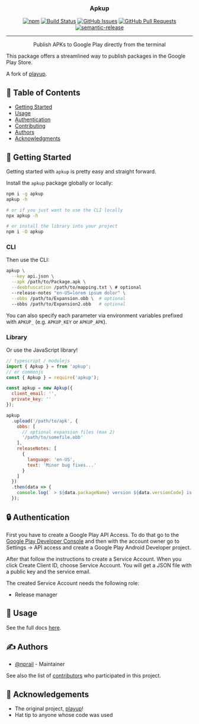 <h3 align="center">Apkup</h3>

<div align="center">

[![npm](https://img.shields.io/npm/v/apkup.svg)](https://www.npmjs.com/package/apkup)
[![Build Status](https://travis-ci.com/eventOneHQ/apkup.svg?branch=master)](https://travis-ci.com/eventOneHQ/apkup)
[![GitHub Issues](https://img.shields.io/github/issues/eventOneHQ/apkup.svg)](https://github.com/eventOneHQ/apkup/issues)
[![GitHub Pull Requests](https://img.shields.io/github/issues-pr/eventOneHQ/apkup.svg)](https://github.com/eventOneHQ/apkup/pulls)
[![semantic-release](https://img.shields.io/badge/%20%20%F0%9F%93%A6%F0%9F%9A%80-semantic--release-e10079.svg)](https://github.com/semantic-release/semantic-release)

</div>

---

<p align="center"> Publish APKs to Google Play directly from the terminal
    <br> 
</p>

This package offers a streamlined way to publish packages in the Google Play Store.

A fork of [playup](https://github.com/jeduan/playup).

## 📝 Table of Contents

- [Getting Started](#getting_started)
- [Usage](#usage)
- [Authentication](#authentication)
- [Contributing](CONTRIBUTING.md)
- [Authors](#authors)
- [Acknowledgments](#acknowledgement)

## 🏁 Getting Started <a name = "getting_started"></a>

Getting started with `apkup` is pretty easy and straight forward.

Install the `apkup` package globally or locally:

```bash
npm i -g apkup
apkup -h

# or if you just want to use the CLI locally
npx apkup -h

# or install the library into your project
npm i -D apkup
```

### CLI

Then use the CLI:

```bash
apkup \
  --key api.json \
  --apk /path/to/Package.apk \
  --deobfuscation /path/to/mapping.txt \ # optional
  --release-notes "en-US=lorem ipsum dolor" \
  --obbs /path/to/Expansion.obb \  # optional
  --obbs /path/to/Expansion2.obb   # optional
```

You can also specify each parameter via environment variables prefixed with `APKUP_` (e.g. `APKUP_KEY` or `APKUP_APK`).

### Library

Or use the JavaScript library!

```javascript
// typescript / modulejs
import { Apkup } = from 'apkup';
// or commonjs
const { Apkup } = require('apkup');

const apkup = new Apkup({
  client_email: '',
  private_key: ''
});

apkup
  .upload('/path/to/apk', {
    obbs: [
      // optional expansion files (max 2)
      '/path/to/somefile.obb'
    ],
    releaseNotes: [
      {
        language: 'en-US',
        text: 'Minor bug fixes...'
      }
    ]
  })
  .then(data => {
    console.log(` > ${data.packageName} version ${data.versionCode} is up!`);
  });

```

## 🔒 Authentication <a name = "authentication"></a>

First you have to create a Google Play API Access. To do that go to the
[Google Play Developer Console](https://play.google.com/apps/publish) and then
with the account owner go to Settings -> API access and create a Google Play
Android Developer project.

After that follow the instructions to create a Service Account.
When you click Create Client ID, choose Service Account. You will get a JSON file
with a public key and the service email.

The created Service Account needs the following role:

- Release manager

## 🎈 Usage <a name="usage"></a>

See the full docs [here](https://oss.eventone.page/apkup/classes/apkup).

## ✍️ Authors <a name = "authors"></a>

- [@nprail](https://github.com/nprail) - Maintainer

See also the list of [contributors](https://github.com/eventOneHQ/apkup/contributors) who participated in this project.

## 🎉 Acknowledgements <a name = "acknowledgement"></a>

- The original project, [playup](https://github.com/jeduan/playup)!
- Hat tip to anyone whose code was used
